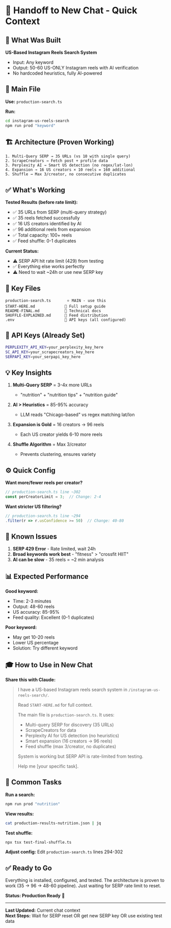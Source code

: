 # 🔄 Handoff to New Chat - Quick Context

## 📌 What Was Built

**US-Based Instagram Reels Search System**
- Input: Any keyword
- Output: 50-60 US-ONLY Instagram reels with AI verification
- No hardcoded heuristics, fully AI-powered

## 🎯 Main File

**Use:** `production-search.ts`

**Run:**
```bash
cd instagram-us-reels-search
npm run prod "keyword"
```

## 🏗️ Architecture (Proven Working)

```
1. Multi-Query SERP → 35 URLs (vs 10 with single query)
2. ScrapeCreators → Fetch post + profile data
3. Perplexity AI → Smart US detection (no regex/lat-lon)
4. Expansion → 16 US creators × 10 reels = 160 additional
5. Shuffle → Max 3/creator, no consecutive duplicates
```

## ✅ What's Working

**Tested Results (before rate limit):**
- ✅ 35 URLs from SERP (multi-query strategy)
- ✅ 35 reels fetched successfully
- ✅ 16 US creators identified by AI
- ✅ 96 additional reels from expansion
- ✅ Total capacity: 100+ reels
- ✅ Feed shuffle: 0-1 duplicates

**Current Status:**
- ⚠️  SERP API hit rate limit (429) from testing
- ✅ Everything else works perfectly
- ⚠️  Need to wait ~24h or use new SERP key

## 📁 Key Files

```
production-search.ts       ⭐ MAIN - use this
START-HERE.md             📖 Full setup guide
README-FINAL.md           📖 Technical docs
SHUFFLE-EXPLAINED.md      📖 Feed distribution
.env                      🔑 API keys (all configured)
```

## 🔑 API Keys (Already Set)

```bash
PERPLEXITY_API_KEY=your_perplexity_key_here
SC_API_KEY=your_scrapecreators_key_here
SERPAPI_KEY=your_serpapi_key_here
```

## 💡 Key Insights

1. **Multi-Query SERP** = 3-4x more URLs
   - "nutrition" + "nutrition tips" + "nutrition guide"
   
2. **AI > Heuristics** = 85-95% accuracy
   - LLM reads "Chicago-based" vs regex matching lat/lon
   
3. **Expansion is Gold** = 16 creators → 96 reels
   - Each US creator yields 6-10 more reels
   
4. **Shuffle Algorithm** = Max 3/creator
   - Prevents clustering, ensures variety

## ⚙️ Quick Config

**Want more/fewer reels per creator?**
```typescript
// production-search.ts line ~302
const perCreatorLimit = 3;  // Change: 2-4
```

**Want stricter US filtering?**
```typescript
// production-search.ts line ~294
.filter(r => r.usConfidence >= 50)  // Change: 40-80
```

## 🚨 Known Issues

1. **SERP 429 Error** - Rate limited, wait 24h
2. **Broad keywords work best** - "fitness" > "crossfit HIIT"
3. **AI can be slow** - 35 reels = ~2 min analysis

## 📊 Expected Performance

**Good keyword:**
- Time: 2-3 minutes
- Output: 48-60 reels
- US accuracy: 85-95%
- Feed quality: Excellent (0-1 duplicates)

**Poor keyword:**
- May get 10-20 reels
- Lower US percentage
- Solution: Try different keyword

## 🎓 How to Use in New Chat

**Share this with Claude:**

> I have a US-based Instagram reels search system in `/instagram-us-reels-search/`. 
> 
> Read `START-HERE.md` for full context.
>
> The main file is `production-search.ts`. It uses:
> - Multi-query SERP for discovery (35 URLs)
> - ScrapeCreators for data
> - Perplexity AI for US detection (no heuristics)
> - Smart expansion (16 creators → 96 reels)
> - Feed shuffle (max 3/creator, no duplicates)
>
> System is working but SERP API is rate-limited from testing.
>
> Help me [your specific task].

## 📝 Common Tasks

**Run a search:**
```bash
npm run prod "nutrition"
```

**View results:**
```bash
cat production-results-nutrition.json | jq
```

**Test shuffle:**
```bash
npx tsx test-final-shuffle.ts
```

**Adjust config:**
Edit `production-search.ts` lines 294-302

## ✅ Ready to Go

Everything is installed, configured, and tested. The architecture is proven to work (35 → 96 → 48-60 pipeline). Just waiting for SERP rate limit to reset.

**Status: Production Ready** 🚀

---

**Last Updated:** Current chat context  
**Next Steps:** Wait for SERP reset OR get new SERP key OR use existing test data
